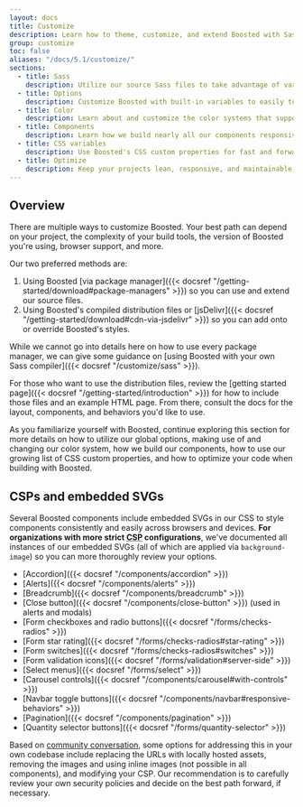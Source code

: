 ```yaml
---
layout: docs
title: Customize
description: Learn how to theme, customize, and extend Boosted with Sass, a boatload of global options, an expansive color system, and more.
group: customize
toc: false
aliases: "/docs/5.1/customize/"
sections:
  - title: Sass
    description: Utilize our source Sass files to take advantage of variables, maps, mixins, and functions.
  - title: Options
    description: Customize Boosted with built-in variables to easily toggle global CSS preferences.
  - title: Color
    description: Learn about and customize the color systems that support the entire toolkit.
  - title: Components
    description: Learn how we build nearly all our components responsively and with base and modifier classes.
  - title: CSS variables
    description: Use Boosted's CSS custom properties for fast and forward-looking design and development.
  - title: Optimize
    description: Keep your projects lean, responsive, and maintainable so you can deliver the best experience.
---
```


## Overview

There are multiple ways to customize Boosted. Your best path can depend on your project, the complexity of your build tools, the version of Boosted you're using, browser support, and more.

Our two preferred methods are:

1. Using Boosted [via package manager]({{< docsref "/getting-started/download#package-managers" >}}) so you can use and extend our source files.
2. Using Boosted's compiled distribution files or [jsDelivr]({{< docsref "/getting-started/download#cdn-via-jsdelivr" >}}) so you can add onto or override Boosted's styles.

While we cannot go into details here on how to use every package manager, we can give some guidance on [using Boosted with your own Sass compiler]({{< docsref "/customize/sass" >}}).

For those who want to use the distribution files, review the [getting started page]({{< docsref "/getting-started/introduction" >}}) for how to include those files and an example HTML page. From there, consult the docs for the layout, components, and behaviors you'd like to use.

As you familiarize yourself with Boosted, continue exploring this section for more details on how to utilize our global options, making use of and changing our color system, how we build our components, how to use our growing list of CSS custom properties, and how to optimize your code when building with Boosted.

## CSPs and embedded SVGs

Several Boosted components include embedded SVGs in our CSS to style components consistently and easily across browsers and devices. **For organizations with more strict <abbr title="Content Security Policy">CSP</abbr> configurations**, we've documented all instances of our embedded SVGs (all of which are applied via `background-image`) so you can more thoroughly review your options.

- [Accordion]({{< docsref "/components/accordion" >}})
- [Alerts]({{< docsref "/components/alerts" >}}) <!-- Boosted mod -->
- [Breadcrumb]({{< docsref "/components/breadcrumb" >}}) <!-- Boosted mod -->
- [Close button]({{< docsref "/components/close-button" >}}) (used in alerts and modals)
- [Form checkboxes and radio buttons]({{< docsref "/forms/checks-radios" >}})
- [Form star rating]({{< docsref "/forms/checks-radios#star-rating" >}}) <!-- Boosted mod -->
- [Form switches]({{< docsref "/forms/checks-radios#switches" >}})
- [Form validation icons]({{< docsref "/forms/validation#server-side" >}})
- [Select menus]({{< docsref "/forms/select" >}})
- [Carousel controls]({{< docsref "/components/carousel#with-controls" >}})
- [Navbar toggle buttons]({{< docsref "/components/navbar#responsive-behaviors" >}})
- [Pagination]({{< docsref "/components/pagination" >}}) <!-- Boosted mod -->
- [Quantity selector buttons]({{< docsref "/forms/quantity-selector" >}}) <!-- Boosted mod -->

Based on [community conversation](https://github.com/twbs/bootstrap/issues/25394), some options for addressing this in your own codebase include replacing the URLs with locally hosted assets, removing the images and using inline images (not possible in all components), and modifying your CSP. Our recommendation is to carefully review your own security policies and decide on the best path forward, if necessary.
